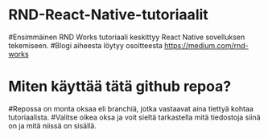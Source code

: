 # RND-React-Native-tutoriaalit
#Ensimmäinen RND Works tutoriaali keskittyy React Native sovelluksen tekemiseen. 
#Blogi aiheesta löytyy osoitteesta https://medium.com/rnd-works 

# Miten käyttää tätä github repoa?
#Repossa on monta oksaa eli branchiä, jotka vastaavat aina tiettyä kohtaa tutoriaalista. 
#Valitse oikea oksa ja voit sieltä tarkastella mitä tiedostoja siinä on ja mitä niissä on sisällä. 
